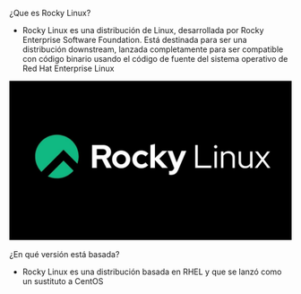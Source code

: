 ¿Que es Rocky Linux?

- Rocky Linux es una distribución de Linux, desarrollada por Rocky Enterprise Software Foundation. Está destinada para ser una distribución downstream, lanzada completamente para ser compatible con código binario usando el código de fuente del sistema operativo de Red Hat Enterprise Linux

![image](rockylinux.jpg)

¿En qué versión está basada?

- Rocky Linux es una distribución basada en RHEL y que se lanzó como un sustituto a CentOS
